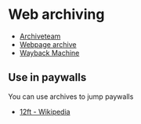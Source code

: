 # Web archiving

- [Archiveteam](https://wiki.archiveteam.org)
- [Webpage archive](https://archive.ph)
- [Wayback Machine](https://web.archive.org/)

## Use in paywalls

You can use archives to jump paywalls

- [12ft - Wikipedia](https://en.wikipedia.org/wiki/12ft)
